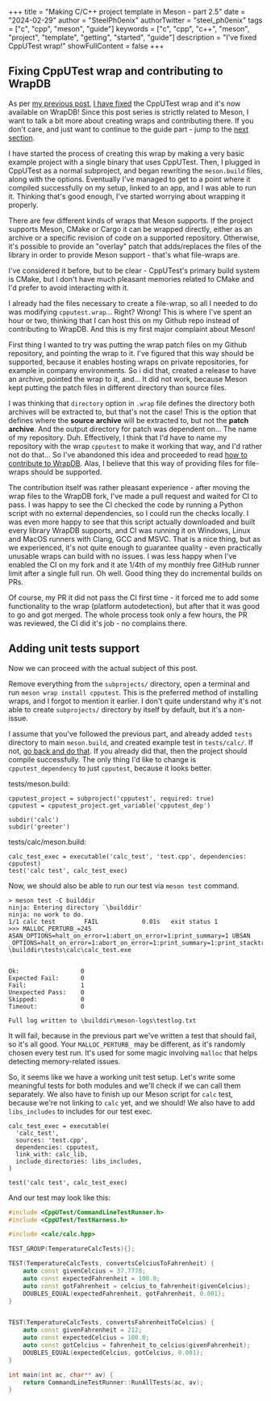 +++
title = "Making C/C++ project template in Meson - part 2.5"
date = "2024-02-29"
author = "SteelPh0enix"
authorTwitter = "steel_ph0enix"
tags = ["c", "cpp", "meson", "guide"]
keywords = ["c", "cpp", "c++", "meson", "project", "template", "getting", "started", "guide"]
description = "I've fixed CppUTest wrap!"
showFullContent = false
+++


## Fixing CppUTest wrap and contributing to WrapDB

As per [my previous post](/posts/making-c-cpp-project-template-in-meson-part-2/), [I have fixed](https://github.com/mesonbuild/wrapdb/pull/1398) the CppUTest wrap and it's now available on WrapDB!
Since this post series is strictly related to Meson, I want to talk a bit more about creating wraps and contributing there.
If you don't care, and just want to continue to the guide part - jump to the [next section](#adding-unit-tests-support).

I have started the process of creating this wrap by making a very basic example project with a single binary that uses CppUTest.
Then, I plugged in CppUTest as a normal subproject, and began rewriting the `meson.build` files, along with the options.
Eventually I've managed to get to a point where it compiled successfully on my setup, linked to an app, and I was able to run it.
Thinking that's good enough, I've started worrying about wrapping it properly.

There are few different kinds of wraps that Meson supports.
If the project supports Meson, CMake or Cargo it can be wrapped directly, either as an archive or a specific revision of code on a supported repository.
Otherwise, it's possible to provide an "overlay" patch that adds/replaces the files of the library in order to provide Meson support - that's what file-wraps are.

I've considered it before, but to be clear - CppUTest's primary build system is CMake, but I don't have much pleasant memories related to CMake and I'd prefer to avoid interacting with it.

I already had the files necessary to create a file-wrap, so all I needed to do was modifying `cpputest.wrap`... Right?
Wrong!
This is where I've spent an hour or two, thinking that I can host this on my Github repo instead of contributing to WrapDB.
And this is my first major complaint about Meson!

First thing I wanted to try was putting the wrap patch files on my Github repository, and pointing the wrap to it.
I've figured that this way should be supported, because it enables hosting wraps on private repositories, for example in company environments.
So i did that, created a release to have an archive, pointed the wrap to it, and... It did not work, because Meson kept putting the patch files in different directory than source files.

I was thinking that `directory` option in `.wrap` file defines the directory both archives will be extracted to, but that's not the case!
This is the option that defines where the **source archive** will be extracted to, but not the **patch archive**.
And the output directory for patch was dependent on... The name of my repository. Duh.
Effectively, I think that I'd have to name my repository with the wrap `cpputest` to make it working that way, and I'd rather not do that...
So I've abandoned this idea and proceeded to read [how to contribute to WrapDB](https://mesonbuild.com/Adding-new-projects-to-wrapdb.html).
Alas, I believe that this way of providing files for file-wraps should be supported.

The contribution itself was rather pleasant experience - after moving the wrap files to the WrapDB fork, I've made a pull request and waited for CI to pass.
I was happy to see the CI checked the code by running a Python script with no external dependencies, so I could run the checks locally.
I was even more happy to see that this script actually downloaded and built every library WrapDB supports, and CI was running it on Windows, Linux and MacOS runners with Clang, GCC and MSVC.
That is a nice thing, but as we experienced, it's not quite enough to guarantee quality - even practically unusable wraps can build with no issues.
I was less happy when I've enabled the CI on my fork and it ate 1/4th of my monthly free GitHub runner limit after a single full run.
Oh well.
Good thing they do incremental builds on PRs.

Of course, my PR it did not pass the CI first time - it forced me to add some functionality to the wrap (platform autodetection), but after that it was good to go and got merged.
The whole process took only a few hours, the PR was reviewed, the CI did it's job - no complains there.

## Adding unit tests support

Now we can proceed with the actual subject of this post.

Remove everything from the `subprojects/` directory, open a terminal and run `meson wrap install cpputest`.
This is the preferred method of installing wraps, and I forgot to mention it earlier.
I don't quite understand why it's not able to create `subprojects/` directory by itself by default, but it's a non-issue.

I assume that you've followed the previous part, and already added `tests` directory to main `meson.build`, and created example test in `tests/calc/`.
If not, [go back and do that](/posts/making-c-cpp-project-template-in-meson-part-2/#managing-external-dependencies-with-meson).
If you already did that, then the project should compile successfully.
The only thing I'd like to change is `cpputest_dependency` to just `cpputest`, because it looks better.

tests/meson.build:

```meson
cpputest_project = subproject('cpputest', required: true)
cpputest = cpputest_project.get_variable('cpputest_dep')

subdir('calc')
subdir('greeter')
```

tests/calc/meson.build:

```meson
calc_test_exec = executable('calc_test', 'test.cpp', dependencies: cpputest)
test('calc test', calc_test_exec)
```

Now, we should also be able to run our test via `meson test` command.

```
> meson test -C builddir
ninja: Entering directory `\builddir'  
ninja: no work to do.
1/1 calc test        FAIL            0.01s   exit status 1
>>> MALLOC_PERTURB_=245 ASAN_OPTIONS=halt_on_error=1:abort_on_error=1:print_summary=1 UBSAN
_OPTIONS=halt_on_error=1:abort_on_error=1:print_summary=1:print_stacktrace=1 \builddir\tests\calc\calc_test.exe


Ok:                 0
Expected Fail:      0
Fail:               1
Unexpected Pass:    0
Skipped:            0
Timeout:            0

Full log written to \builddir\meson-logs\testlog.txt
```

It will fail, because in the previous part we've written a test that should fail, so it's all good.
Your `MALLOC_PERTURB_` may be different, as it's randomly chosen every test run.
It's used for some magic involving `malloc` that helps detecting memory-related issues.

So, it seems like we have a working unit test setup.
Let's write some meaningful tests for both modules and we'll check if we can call them separately.
We also have to finish up our Meson script for `calc` test, because we're not linking to `calc` yet, and we should!
We also have to add `libs_includes` to includes for our test exec.

```meson
calc_test_exec = executable(
  'calc_test',
  sources: 'test.cpp',
  dependencies: cpputest,
  link_with: calc_lib,
  include_directories: libs_includes,
)

test('calc test', calc_test_exec)
```

And our test may look like this:

```cpp
#include <CppUTest/CommandLineTestRunner.h>
#include <CppUTest/TestHarness.h>

#include <calc/calc.hpp>

TEST_GROUP(TemperatureCalcTests){};

TEST(TemperatureCalcTests, convertsCelciusToFahrenheit) {
    auto const givenCelcius = 37.7778;
    auto const expectedFahrenheit = 100.0;
    auto const gotFahrenheit = celcius_to_fahrenheit(givenCelcius);
    DOUBLES_EQUAL(expectedFahrenheit, gotFahrenheit, 0.001);
}


TEST(TemperatureCalcTests, convertsFahrenheitToCelcius) {
    auto const givenFahrenheit = 212;
    auto const expectedCelcius = 100.0;
    auto const gotCelcius = fahrenheit_to_celcius(givenFahrenheit);
    DOUBLES_EQUAL(expectedCelcius, gotCelcius, 0.001);
}

int main(int ac, char** av) {
    return CommandLineTestRunner::RunAllTests(ac, av);
}
```
